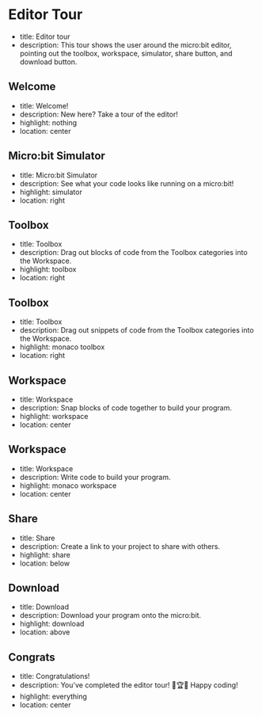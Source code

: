 # Editor Tour

-   title: Editor tour
-   description: This tour shows the user around the micro:bit editor, pointing out the toolbox, workspace, simulator, share button, and download button.

## Welcome

-   title: Welcome!
-   description: New here? Take a tour of the editor!
-   highlight: nothing
-   location: center

## Micro:bit Simulator

-   title: Micro:bit Simulator
-   description: See what your code looks like running on a micro:bit!
-   highlight: simulator
-   location: right

## Toolbox

-   title: Toolbox
-   description: Drag out blocks of code from the Toolbox categories into the Workspace.
-   highlight: toolbox
-   location: right

## Toolbox

-   title: Toolbox
-   description: Drag out snippets of code from the Toolbox categories into the Workspace.
-   highlight: monaco toolbox
-   location: right

## Workspace

-   title: Workspace
-   description: Snap blocks of code together to build your program.
-   highlight: workspace
-   location: center

## Workspace

-   title: Workspace
-   description: Write code to build your program.
-   highlight: monaco workspace
-   location: center

## Share

-   title: Share
-   description: Create a link to your project to share with others.
-   highlight: share
-   location: below

## Download

-   title: Download
-   description: Download your program onto the micro:bit.
-   highlight: download
-   location: above

## Congrats

-   title: Congratulations!
-   description: You've completed the editor tour! 🤩🏆🤩 Happy coding!
-   highlight: everything
-   location: center
